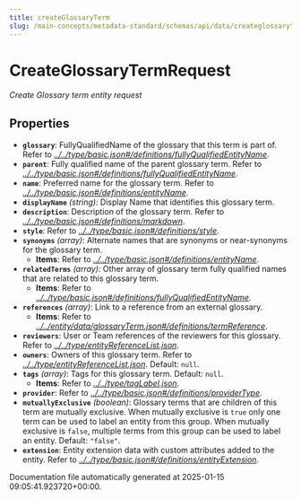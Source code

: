 ```yaml
---
title: createGlossaryTerm
slug: /main-concepts/metadata-standard/schemas/api/data/createglossaryterm
---
```


# CreateGlossaryTermRequest

*Create Glossary term entity request*

## Properties

- **`glossary`**: FullyQualifiedName of the glossary that this term is part of. Refer to *[../../type/basic.json#/definitions/fullyQualifiedEntityName](#/../type/basic.json#/definitions/fullyQualifiedEntityName)*.
- **`parent`**: Fully qualified name of  the parent glossary term. Refer to *[../../type/basic.json#/definitions/fullyQualifiedEntityName](#/../type/basic.json#/definitions/fullyQualifiedEntityName)*.
- **`name`**: Preferred name for the glossary term. Refer to *[../../type/basic.json#/definitions/entityName](#/../type/basic.json#/definitions/entityName)*.
- **`displayName`** *(string)*: Display Name that identifies this glossary term.
- **`description`**: Description of the glossary term. Refer to *[../../type/basic.json#/definitions/markdown](#/../type/basic.json#/definitions/markdown)*.
- **`style`**: Refer to *[../../type/basic.json#/definitions/style](#/../type/basic.json#/definitions/style)*.
- **`synonyms`** *(array)*: Alternate names that are synonyms or near-synonyms for the glossary term.
  - **Items**: Refer to *[../../type/basic.json#/definitions/entityName](#/../type/basic.json#/definitions/entityName)*.
- **`relatedTerms`** *(array)*: Other array of glossary term fully qualified names that are related to this glossary term.
  - **Items**: Refer to *[../../type/basic.json#/definitions/fullyQualifiedEntityName](#/../type/basic.json#/definitions/fullyQualifiedEntityName)*.
- **`references`** *(array)*: Link to a reference from an external glossary.
  - **Items**: Refer to *[../../entity/data/glossaryTerm.json#/definitions/termReference](#/../entity/data/glossaryTerm.json#/definitions/termReference)*.
- **`reviewers`**: User or Team references of the reviewers for this glossary. Refer to *[../../type/entityReferenceList.json](#/../type/entityReferenceList.json)*.
- **`owners`**: Owners of this glossary term. Refer to *[../../type/entityReferenceList.json](#/../type/entityReferenceList.json)*. Default: `null`.
- **`tags`** *(array)*: Tags for this glossary term. Default: `null`.
  - **Items**: Refer to *[../../type/tagLabel.json](#/../type/tagLabel.json)*.
- **`provider`**: Refer to *[../../type/basic.json#/definitions/providerType](#/../type/basic.json#/definitions/providerType)*.
- **`mutuallyExclusive`** *(boolean)*: Glossary terms that are children of this term are mutually exclusive. When mutually exclusive is `true` only one term can be used to label an entity from this group. When mutually exclusive is `false`, multiple terms from this group can be used to label an entity. Default: `"false"`.
- **`extension`**: Entity extension data with custom attributes added to the entity. Refer to *[../../type/basic.json#/definitions/entityExtension](#/../type/basic.json#/definitions/entityExtension)*.


Documentation file automatically generated at 2025-01-15 09:05:41.923720+00:00.
